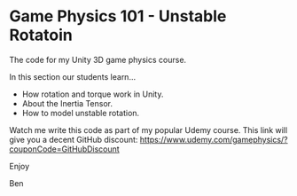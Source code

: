# Game Physics 101 - Unstable Rotatoin
The code for my Unity 3D game physics course.

In this section our students learn...

+ How rotation and torque work in Unity.
+ About the Inertia Tensor.
+ How to model unstable rotation.

Watch me write this code as part of my popular Udemy course. This link will give you a decent GitHub discount: https://www.udemy.com/gamephysics/?couponCode=GitHubDiscount

Enjoy

Ben
